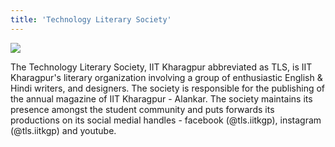```yaml
---
title: 'Technology Literary Society'
---
```


![](https://drive.google.com/uc?id=1P_niaH5sHMWIyI8haqXs-twmQJ7ATvWR)

The Technology Literary Society, IIT Kharagpur abbreviated as TLS, is IIT Kharagpur's literary organization involving a group of enthusiastic English & Hindi writers, and designers. The society is responsible for the publishing of the annual magazine of IIT Kharagpur - Alankar. The society maintains its presence amongst the student community and puts forwards its productions on its social medial handles - facebook (@tls.iitkgp), instagram (@tls.iitkgp) and youtube. 